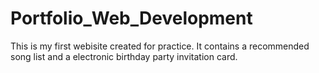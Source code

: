 # Portfolio_Web_Development
This is my first webisite created for practice. It contains a recommended song list and a electronic birthday party invitation card.
